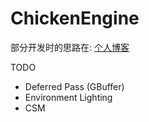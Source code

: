 # ChickenEngine
部分开发时的思路在:
[个人博客](https://kongouuu.github.io)

TODO
- Deferred Pass (GBuffer)
- Environment Lighting
- CSM
